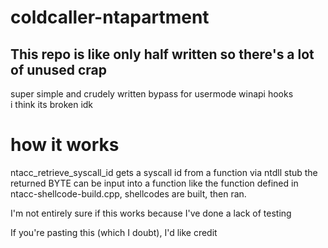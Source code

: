 # coldcaller-ntapartment
**This repo is like only half written so there's a lot of unused crap**
--
super simple and crudely written bypass for usermode winapi hooks  
i think its broken idk
# how it works
ntacc_retrieve_syscall_id gets a syscall id from a function via ntdll stub
the returned BYTE can be input into a function like the function defined in ntacc-shellcode-build.cpp, shellcodes are built, then ran.

I'm not entirely sure if this works because I've done a lack of testing

If you're pasting this (which I doubt), I'd like credit
